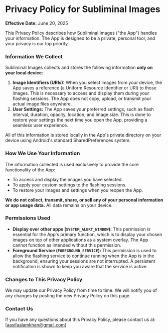 # Privacy Policy for Subliminal Images

**Effective Date:** June 20, 2025

This Privacy Policy describes how Subliminal Images ("the App") handles your information. The App is designed to be a private, personal tool, and your privacy is our top priority.

### Information We Collect

Subliminal Images collects and stores the following information **only on your local device**:

1.  **Image Identifiers (URIs):** When you select images from your device, the App saves a reference (a Uniform Resource Identifier or URI) to those images. This is necessary to access and display them during your flashing sessions. The App does not copy, upload, or transmit your actual image files anywhere.
2.  **User Settings:** The App saves your preferred settings, such as flash interval, duration, opacity, location, and image size. This is done to restore your settings the next time you open the App, providing a seamless user experience.

All of this information is stored locally in the App's private directory on your device using Android's standard SharedPreferences system.

### How We Use Your Information

The information collected is used exclusively to provide the core functionality of the App:
* To access and display the images you have selected.
* To apply your custom settings to the flashing sessions.
* To restore your images and settings when you reopen the App.

**We do not collect, transmit, share, or sell any of your personal information or app usage data.** All data remains on your device.

### Permissions Used

* **Display over other apps (`SYSTEM_ALERT_WINDOW`):** This permission is essential for the App's primary function, which is to display your chosen images on top of other applications as a system overlay. The App cannot function as intended without this permission.
* **Foreground Service (`FOREGROUND_SERVICE`):** This permission is used to allow the flashing service to continue running when the App is in the background, ensuring your sessions are not interrupted. A persistent notification is shown to keep you aware that the service is active.

### Changes to This Privacy Policy

We may update our Privacy Policy from time to time. We will notify you of any changes by posting the new Privacy Policy on this page.

### Contact Us

If you have any questions about this Privacy Policy, please contact us at: [aasifaalamkhan@gmail.com]
